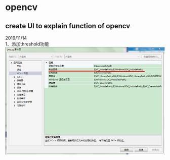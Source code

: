 # opencv
create UI to explain function of opencv
--------------------------------------------------------------------
2019/11/14  
1、添加threshold功能  
 ![Image text](https://github.com/wyh2014/opencv/blob/master/20191114%E5%8A%9F%E8%83%BD%E5%9B%BE%E7%89%87/%E4%B8%BB%E7%95%8C%E9%9D%A2.PNG)

